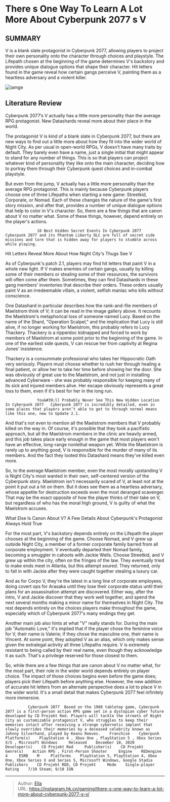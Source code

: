 # There s One Way To Learn A Lot More About Cyberpunk 2077 s V


## SUMMARY 



  V is a blank slate protagonist in Cyberpunk 2077, allowing players to project their own personality onto the character through choices and playstyle.   The Lifepath chosen at the beginning of the game determines V&#39;s backstory and provides unique dialogue options that shape their character.   Hit letters found in the game reveal how certain gangs perceive V, painting them as a heartless adversary and a violent killer.  

![iamge](https://static1.srcdn.com/wordpress/wp-content/uploads/2023/12/there-s-one-way-to-learn-a-lot-more-about-cyberpunk-2077-s-v.jpg)

## Literature Review

Cyberpunk 2077’s V actually has a little more personality than the average RPG protagonist. New Datashards reveal more about their place in the world.




The protagonist V is kind of a blank slate in Cyberpunk 2077, but there are new ways to find out a little more about how they fit into the wider world of Night City. As per usual in open-world RPGs, V doesn’t have many traits by default. They barely even have a name, just a single initial that might appear to stand for any number of things. This is so that players can project whatever kind of personality they like onto the main character, deciding how to portray them through their Cyberpunk quest choices and in-combat playstyle.




But even from the jump, V actually has a little more personality than the average RPG protagonist. This is mainly because Cyberpunk players choose one of three Lifepaths when starting a new game: Streetkid, Corporate, or Nomad. Each of these changes the nature of the game&#39;s first story mission, and after that, provides a number of unique dialogue options that help to color in V&#39;s character. So, there are a few things that are canon about V no matter what. Some of these things, however, depend entirely on the player&#39;s actions.

                  10 Best Hidden Secret Events In Cyberpunk 2077   Cyberpunk 2077 and its Phantom Liberty DLC are full of secret side missions and lore that is hidden away for players to stumble across while playing.   


 Hit Letters Reveal More About How Night City&#39;s Thugs See V 
         




As of Cyberpunk&#39;s patch 2.1, players may find hit letters that paint V in a whole new light. If V makes enemies of certain gangs, usually by killing some of their members or stealing some of their resources, the survivors will often come after them. Sometimes, they can find Datashards in these gang members&#39; inventories that describe their orders. These orders usually paint V as an irredeemable villain, a violent, selfish maniac who kills without conscience.

One Datashard in particular describes how the rank-and-file members of Maelstrom think of V; it can be read in the image gallery above. It recounts the Maelstrom&#39;s metaphorical loss of someone named Lucy. Based on the name of the Shard, &#34;Operation Scalpel,&#34; and the implication that Lucy is still alive, if no longer working for Maelstrom, this probably refers to Lucy Thackery. Thackery is a ripperdoc kidnapped and forced to work by members of Maelstrom at some point prior to the beginning of the game. In one of the earliest side quests, V can rescue her from captivity at Regina Jones&#39; insistence.




Thackery is a consummate professional who takes her Hippocratic Oath very seriously. Players must choose whether to rush her through healing a final patient, or allow her to take her time before showing her the door. She was obviously of great use to the Maelstrom, and not just in installing advanced Cyberware - she was probably responsible for keeping many of its sick and injured members alive. Her escape obviously represents a great loss to them, even if it&#39;s best for her in the long run.

                  You&#39;ll Probably Never See This New Hidden Location In Cyberpunk 2077   Cyberpunk 2077 is incredibly detailed, even in some places that players aren’t able to get to through normal means like this one, new to Update 2.1.   

And that&#39;s not even to mention all the Maelstrom members that V probably killed on the way in. Of course, it&#39;s possible that they took a pacifistic approach, but all the Maelstrom members in the clinic are heavily armed, and this job takes place early enough in the game that most players won&#39;t have an effective, long-range nonlethal weapon yet. While the Maelstrom is rarely up to anything good, V is responsible for the murder of many of its members. And the fact they looted this Datashard means they&#39;ve killed even more.




So, to the average Maelstrom member, even the most morally upstanding V is Night City&#39;s most wanted in their own, self-centered version of the Cyberpunk story. Maelstrom isn&#39;t necessarily scared of V, at least not at the point it put out a hit on them. But it does see them as a heartless adversary, whose appetite for destruction exceeds even the most deranged scavenger. That may be the exact opposite of how the player thinks of their take on V, but regardless of who has the moral high ground, V is guilty of what the Maelstrom accuses.



 What Else Is Canon About V? 
A Few Details About Cyberpunk&#39;s Protagonist Always Hold True
          

For the most part, V&#39;s backstory depends entirely on the Lifepath the player chooses at the beginning of the game. Choose Nomad, and V grew up outside Night City, a member of a former corporate family barred from all corporate employment. V eventually departed their Nomad family, becoming a smuggler in cahoots with Jackie Wells. Choose Streetkid, and V grew up within the city, often on the fringes of the law. They eventually tried to make ends meet in Atlanta, but this attempt soured. They returned, only to fall in with Jackie after they were caught together stealing a luxury car.




And as for Corpo V, they&#39;re the latest in a long line of corporate employees, doing covert ops for Arasaka until they lose their corporate status until their plans for an assassination attempt are discovered. Either way, after the intro, V and Jackie discover that they work well together, and spend the next several months making a minor name for themselves in Night City. The rest depends entirely on the choices players make throughout the game, especially which of Cyberpunk 2077&#39;s many endings they get.

Another main job also hints at what &#34;V&#34; really stands for. During the main job &#34;Automatic Love,&#34; it&#39;s implied that if the player chose the feminine voice for V, their name is Valerie; if they chose the masculine one, their name is Vincent. At some point, they adopted V as an alias, which only makes sense given the extralegal activity all three Lifepaths require. V is extremely resistant to being called by their real name, even though they acknowledge it as such. That&#39;s a privilege reserved for those closest to them.




So, while there are a few things that are canon about V no matter what, for the most part, their role in the wider world depends entirely on player choice. The impact of those choices begins even before the game does; players pick their Lifepath before anything else. However, the new addition of accurate hit letters from an alternate perspective does a lot to place V in the wider world. It&#39;s a small detail that makes Cyberpunk 2077 feel infinitely more immersive.

              Cyberpunk 2077  Based on the 1988 tabletop game, Cyberpunk 2077 is a first-person action RPG game set in a dystopian cyber future developed by CD Projekt Red. Players will tackle the streets of Night City as customizable protagonist V, who struggles to keep their memories intact after receiving a strange cybernetic implant that slowly overrides their memories by a deceased celebrity known as Johnny Silverhand, played by Keanu Reeves.    Franchise    Cyberpunk     Platform(s)    PlayStation 4 , Xbox One , PlayStation 5 , Xbox Series X/S , Microsoft Windows     Released    December 10, 2020     Developer(s)    CD Projekt Red     Publisher(s)    CD Projekt     Genre(s)    Action RPG , First-Person Shooter     Engine    REDengine 4     ESRB    M     Platforms    PlayStation 5, PlayStation 4, Xbox One, Xbox Series X and Series S, Microsoft Windows, Google Stadia     Publishers    CD Projekt RED, CD Projekt     Mode    Single-player     Rating    7/10 Steam; 9/10 IGN      


---

> Author: [Ella](https://instagram.hk.cn/)  
> URL: https://instagram.hk.cn/gaming/there-s-one-way-to-learn-a-lot-more-about-cyberpunk-2077-s-v/  

